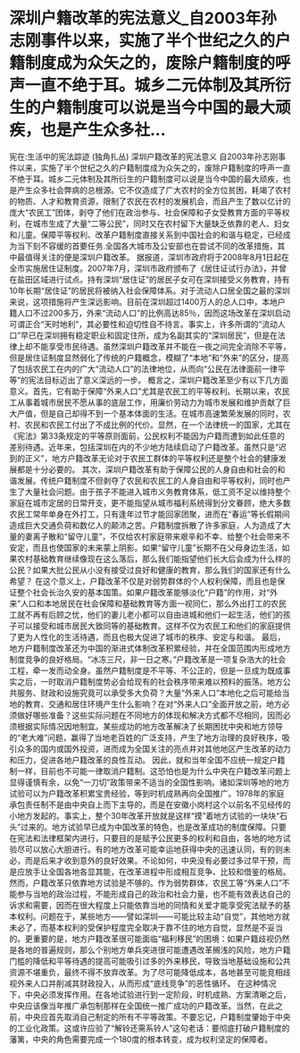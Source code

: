 # 深圳户籍改革的宪法意义_自2003年孙志刚事件以来，实施了半个世纪之久的户籍制度成为众矢之的，废除户籍制度的呼声一直不绝于耳。城乡二元体制及其所衍生的户籍制度可以说是当今中国的最大顽疾，也是产生众多社...

宪在:生活中的宪法踪迹 (独角扎丛)
深圳户籍改革的宪法意义
自2003年孙志刚事件以来，实施了半个世纪之久的户籍制度成为众矢之的，废除户籍制度的呼声一直不绝于耳。城乡二元体制及其所衍生的户籍制度可以说是当今中国的最大顽疾，也是产生众多社会弊病的总根源。它不仅造成了广大农村的全方位贫困，耗竭了农村的物质、人才和教育资源，限制了农民在农村的发展机会，而且产生了数以亿计的庞大“农民工”团体，剥夺了他们在政治参与、社会保障和子女受教育方面的平等权利，在城市生成了大量“二等公民”，同时又在农村留下大量缺乏依靠的老人、妇女和儿童。保障平等权利、改革户籍制度直接关系到中国社会的和谐与稳定，已经成为当下刻不容缓的首要任务.全国各大城市及公安部也在尝试不同的改革措施，其中最值得关注的便是深圳户籍改革。
据报道，深圳市政府将于2008年8月1日起在全市实施居住证制度。2007年7月，深圳市政府颁布了《居住证试行办法》，并曾在盐田区域进行试点。持有深圳“居住证”的居民子女可在深圳接受义务教育，持有10年长期“居住证”的居民将被纳入社会保障体系。对于流动人口居全国之最的深圳来说，这项措施将产生深远影响。目前在深圳超过1400万人的总人口中，本地户籍人口不过200多万，外来“流动人口”的比例高达85％，因而这场改革在深圳启动可谓正合“天时地利”，其必要性和迫切性自不待言。事实上，许多所谓的“流动人口”早已在深圳拥有稳定职业和固定住所，成为名副其实的“深圳居民”，但是在法律上却不能享受市民待遇。虽然深圳户籍改革并不能在一夜之间完全消除不平等，但是居住证制度显然弱化了传统的户籍概念，模糊了“本地”和“外来”的区分，提高了包括农民工在内的广大“流动人口”的法律地位，从而向“公民在法律面前一律平等”的宪法目标迈出了意义深远的一步。
概言之，深圳户籍改革至少有以下几方面意义。首先，它有助于保障“外来人口”尤其是农民工的平等权利。长期以来，农民工从事着城市居民不愿从事的底层工作，用廉价劳动力为城市发展和维护贡献了巨大产值，但是自己却得不到一个基本体面的生活。在城市高速繁荣发展的同时，农村、农民和农民工付出了不成比例的代价。显然，在一个法律统一的国家，尤其在《宪法》第33条规定的平等原则面前，公民权利不能因为户籍而遭到如此任意的差别待遇。近年来，包括深圳在内的不少地方陆续启动了户籍改革。虽然只是“迟到的正义”，地方户籍改革无论对于农民工群体的平等权利还是整个社会的健康发展都是十分必要的。
其次，深圳户籍改革有助于保障公民的人身自由和社会的和谐发展。传统户籍制度不但剥夺了农民和农民工的人身自由和平等权利，同时也产生了大量社会问题。由于孩子不能进入城市义务教育体系，低工资不足以维持整个家庭在城市定居的日常开支，更不能指望从城市福利系统得到分文眷顾，绝大多数农民工常年单身在外打工，只有逢年过节才能回家团聚，进而在“春运”等长假期间造成巨大交通负荷和数亿人的颠沛之苦。户籍制度拆散了许多家庭，人为造成了大量的妻离子散和“留守儿童”，不仅给农村家庭带来艰辛和不幸、给整个社会带来不安定，而且也使国家的未来蒙上阴影。如果“留守儿童”长期不在父母身边生活，如果农村基础教育继续像现在这么落后，那么我们能指望他们长大后会成为什么样的公民？如果大批公民从小没有接受过良好和健康的教育，那么我们的国家还有什么希望？
在这个意义上，户籍改革不仅是对弱势群体的个人权利保障，而且也是保证整个社会长治久安的基本国策。如果户籍改革能够淡化“户籍”的作用，对“外来”人口和本地居民在社会保障和基础教育等方面一视同仁，那么外出打工的农民工就不再有后顾之忧，他们的妻儿老小都可以自由进城和他们一起生活，他们的孩子可以接受和城市居民大致同等的基础教育。这样不仅为农民工和他们的家庭提供了更为人性化的生活待遇，而且也极大促进了城市的秩序、安定与和谐。
最后，地方户籍制度改革还为中国的渐进式体制改革积累经验，并在全国范围内形成地方制度竞争的良好格局。“冰冻三尺，非一日之寒。”户籍改革是一项复杂浩大的社会工程，牵一发而动全身。虽然户籍制度是不平等、不公正的，但是一旦成为既成事实之后，一时取消户籍制度势必会给现有的社会秩序带来难以预料的振荡。地方公共服务、财政和设施究竟可以承受多大负荷？大量“外来人口”本地化之后可能给当地的教育、交通和居住环境产生什么影响？在对“外来人口”全面开放之前，地方必须做好哪些准备？这些实际问题在不同地方的体现和解决方式都不尽相同，因而必须根据实际情况因地制宜。某些成功的地方改革解决了长期困扰中央和地方领导的“老大难”问题，赢得了当地老百姓的广泛支持，产生了地方治理的良好秩序，吸引众多的国内或国外投资，进而成为全国关注的亮点并对其他地区产生改革的动力和压力，促进各地户籍改革的良性互动。
因此，就和当年全国不应统一规定户籍制一样，目前也不可能一律取消户籍制。这恐怕也是为什么中央在户籍改革问题上显得谨慎有余，以免“一刀切”政策带来不适当的全国性影响。诸如深圳等地的地方试验可以为户籍改革积累宝贵经验，等到时机成熟再向全国推广。1978年的家庭承包责任制不是由中央自上而下主导的，而是在安徽小岗村这个以前名不见经传的小地方发起的。事实上，整个30年改革开放就是这样“摸”着地方试验的一块块“石头”过来的。地方试验早已成为中国改革的特色，也是改革成功的制度保障。只要在宪法和法律框架内进行，只要目的是赋予公民更多的权利和自由，各地的地方试验尽可以放心大胆进行。有的地方改革可能幸运地获得中央的迅速认同，有的则未必，而是后来才收到意外的良好效果。不论如何，中央没有必要过多过早干预，而是应放手让全国各地各显其能，在改革进程中形成相互竞争、比较和借鉴的格局。
然而，户籍改革只依靠地方试验是不够的。作为弱势群体，农民工等“外来人口”不能参与当地的政治过程，不能形成自己的政治和社会力量，也不能有效表达自己的诉求和需要，因而在很大程度上只能依靠当地的同情和关爱才能享受宪法赋予的基本权利。问题在于，某些地方——譬如深圳——可能比较主动“自觉”，其他地方就未必了，而基本权利的受保护程度完全取决于靠不住的地方自觉，显然是不妥当的。更重要的是，地方户籍改革很可能面临“福利移民”的困境：如果户籍歧视仍然是各地的普遍规则，那么个别地方单兵突进很可能遭遇改革搁浅的风险，地方户籍门槛的降低和平等待遇的提高可能吸引过多的外来移民，导致当地基础设施和公共资源不堪重负，最终不得不放弃改革。为了尽可能降低成本，各地甚至可能竞相歧视外来人口并削减其财政投入，从而形成“底线竞争”的恶性循环。
在这种情况下，中央必须发挥作用。在各地试验进行到一定阶段，时机成熟、方案清晰之后，中央应该像当年推广承包制那样在全国统一推广成功的户籍改革。当然，在此之前，中央应首先取消自己制定的所有不平等政策。不要忘记，户籍制度肇始于中央的工业化政策。这或许应验了“解铃还需系铃人”这句老话：要彻底打破户籍制度的藩篱，中央的角色需要完成一个180度的根本转变，成为权利坚定的保障者。